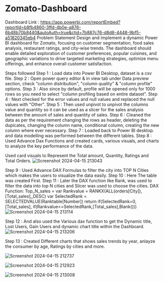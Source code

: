 # Zomato-Dashboard
Dashboard Link : https://app.powerbi.com/reportEmbed?reportId=b8fb4860-3ffd-4b0e-a876-6b48b70b8440&autoAuth=true&ctid=7b887c76-d8d8-4448-9bf5-a51820345eb4
Problem Statement
Design and implement a dynamic Power BI dashboard for Zomato, focusing on customer segmentation, food sales analysis, restaurant ratings, and city-wise trends. The dashboard should enable detailed exploration of customer preferences, popular cuisines, and geographic variations to drive targeted marketing strategies, optimize menu offerings, and enhance overall customer satisfaction.

Steps followed
Step 1 : Load data into Power BI Desktop, dataset is a csv file.
Step 2 : Open power query editor & in view tab under Data preview section, check "column distribution", "column quality" & "column profile" options.
Step 3 : Also since by default, profile will be opened only for 1000 rows so you need to select "column profiling based on entire dataset".
Step 4 : Next checked for the error values and null values and replaced the null values with "Other".
Step 5 : Then used unpivot to unpivot the columns value and quantity so it can be used as a slicer for the sales analysis between the amount of sales and quantity of sales.
Step 6 : Cleaned the data as per the requirement changing the rows as header, deleting the dupicates, changing the column name, conditional column, creating the new column where ever necessary.
Step 7 : Loaded back to Power BI desktop. and data modelling was performed between the different tables.
Step 8 : Used Advance Dax Functions and created cards, various visuals, and charts to analyze the key performance of the data.

Used card visuals to Represent the Total amount, Quantity, Ratings and Total Orders.
![Screenshot 2024-04-15 213043](https://github.com/Prakruthi-B-R/Zomato-Dashboard/assets/164649454/409cda7e-ffc2-4a22-af06-12a7d66573be)

Step 9 : Used Advance DAX Formulas to filter the city into TOP N Cities which makes the users to visualize the data easily.
Step 10 : Here The table was created First.
Step 11 : Later the DAX function like Rank,  was used to filter the data into top N cities and Slicer was used to choose the cities.
DAX Function: Top_N_sales = 
                            var Rankvalue = RANKX(ALL(orders[City]),[Total_sales],,DESC) 
                            var SelectedRank = SELECTEDVALUE(Ranktable[Number])
                            return
                            if(SelectedRank=0,[Total_sales],
                            if(Rankvalue<=SelectedRank,[Total_sales],Blank()))
![Screenshot 2024-04-15 213114](https://github.com/Prakruthi-B-R/Zomato-Dashboard/assets/164649454/bfd5ede1-7320-4057-a180-c9247f4c2398)

Step 12 : And also used the Various dax function to get the Dynamic title, Lost Users, Gain Users and dynamic chart title within the Dashboard.
![Screenshot 2024-04-15 213206](https://github.com/Prakruthi-B-R/Zomato-Dashboard/assets/164649454/8ac289e0-8299-411f-ac82-8a882638ba43)

Step 13 : Created Different charts that shows sales trends by year, anlayze the consumer by age, Ratings by cities and more.

![Screenshot 2024-04-15 212737](https://github.com/Prakruthi-B-R/Zomato-Dashboard/assets/164649454/2381f5b1-376b-4760-8839-5cabbd91ea79)

![Screenshot 2024-04-15 212923](https://github.com/Prakruthi-B-R/Zomato-Dashboard/assets/164649454/5829323f-fccb-4b3a-ada0-581e29382af5)

![Screenshot 2024-04-15 213008](https://github.com/Prakruthi-B-R/Zomato-Dashboard/assets/164649454/8be34dea-e3e9-4009-a441-142a89d7f45c)





 
